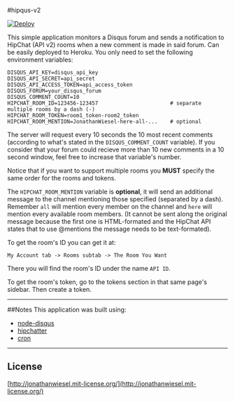 #hipqus-v2

[![Deploy](https://www.herokucdn.com/deploy/button.png)](https://heroku.com/deploy)

This simple application monitors a Disqus forum and sends a notification to HipChat (API v2) rooms when a new comment is made in said forum. Can be easily deployed to Heroku. You only need to set the following environment variables:

```
DISQUS_API_KEY=disqus_api_key
DISQUS_API_SECRET=api_secret
DISQUS_API_ACCESS_TOKEN=api_access_token
DISQUS_FORUM=your_disqus_forum
DISQUS_COMMENT_COUNT=10
HIPCHAT_ROOM_ID=123456-123457                       # separate multiple rooms by a dash (-)
HIPCHAT_ROOM_TOKEN=room1_token-room2_token
HIPCHAT_ROOM_MENTION=JonathanWiesel-here-all-...    # optional
```

The server will request every 10 seconds the 10 most recent comments (according to what's stated in the `DISQUS_COMMENT_COUNT` variable). If you consider that your forum could recieve more than 10 new comments in a 10 second window, feel free to increase that variable's number.

Notice that if you want to support multiple rooms you **MUST** specify the same order for the rooms and tokens.

The `HIPCHAT_ROOM_MENTION` variable is **optional**, it will send an additional message to the channel mentioning those specified (separated by a dash). Remember `all` will mention every member on the channel and `here` will mention every available room members.
(It cannot be sent along the original message because the first one is HTML-formated and the HipChat API states that to use @mentions the message needs to be text-formated).

To get the room's ID you can get it at:

`My Account tab -> Rooms subtab -> The Room You Want`

There you will find the room's ID under the name `API ID`.

To get the room's token, go to the tokens section in that same page's sidebar. Then create a token.

***

##Notes
This application was built using:
* [node-disqus](https://github.com/hay/node-disqus)
* [hipchatter](https://github.com/charltoons/hipchatter)
* [cron](https://github.com/ncb000gt/node-cron)

***

## License

[http://jonathanwiesel.mit-license.org/](http://jonathanwiesel.mit-license.org/)
